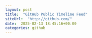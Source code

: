 ```yaml
---
layout: post
title:  "GitHub Public Timeline Feed"
siteUrl:  "http://github.com/"
date:  2025-02-13 18:45:16+00:00
categories: github
---
```

